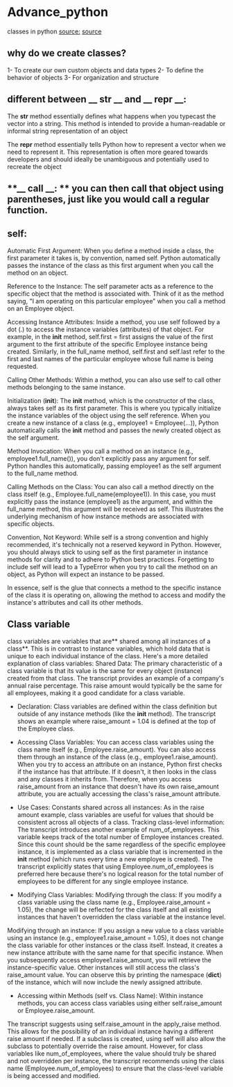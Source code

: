 # Advance_python
classes in python
[source:](https://colab.research.google.com/drive/1-6uzkDDuUyRjG_a7LZVZdTBxvnZQLBIb#scrollTo=_mXwOPPnCJiY&line=18&uniqifier=1)
[source](https://www.youtube.com/watch?v=iZZtEJjQLjQ&list=PL7yh-TELLS1FuqLSjl5bgiQIEH25VEmIc&index=2)
## **why do we create classes?**
1-  To create our own custom objects and data types
2-  To define the behavior of objects
3-   For organization and structure

## **different between __ str __ and __ repr __:**

The __str__ method essentially defines what happens when you typecast the vector into a string. This method is intended to provide a human-readable or informal string representation of an object

The __repr__ method essentially tells Python how to represent a vector when we need to represent it. This representation is often more geared towards developers and should ideally be unambiguous and potentially used to recreate the object

## **__ call __: ** you can then call that object using parentheses, just like you would call a regular function.


## **__self__:**

Automatic First Argument: When you define a method inside a class, the first parameter it takes is, by convention, named self. Python automatically passes the instance of the class as this first argument when you call the method on an object.


Reference to the Instance: The self parameter acts as a reference to the specific object that the method is associated with. Think of it as the method saying, "I am operating on this particular employee" when you call a method on an Employee object.


Accessing Instance Attributes: Inside a method, you use self followed by a dot (.) to access the instance variables (attributes) of that object. For example, in the __init__ method, self.first = first assigns the value of the first argument to the first attribute of the specific Employee instance being created. Similarly, in the full_name method, self.first and self.last refer to the first and last names of the particular employee whose full name is being requested.


Calling Other Methods: Within a method, you can also use self to call other methods belonging to the same instance.


Initialization (__init__): The __init__ method, which is the constructor of the class, always takes self as its first parameter. This is where you typically initialize the instance variables of the object using the self reference. When you create a new instance of a class (e.g., employee1 = Employee(...)), Python automatically calls the __init__ method and passes the newly created object as the self argument.


Method Invocation: When you call a method on an instance (e.g., employee1.full_name()), you don't explicitly pass any argument for self. Python handles this automatically, passing employee1 as the self argument to the full_name method.


Calling Methods on the Class: You can also call a method directly on the class itself (e.g., Employee.full_name(employee1)). In this case, you must explicitly pass the instance (employee1) as the argument, and within the full_name method, this argument will be received as self. This illustrates the underlying mechanism of how instance methods are associated with specific objects.


Convention, Not Keyword: While self is a strong convention and highly recommended, it's technically not a reserved keyword in Python. However, you should always stick to using self as the first parameter in instance methods for clarity and to adhere to Python best practices. Forgetting to include self will lead to a TypeError when you try to call the method on an object, as Python will expect an instance to be passed.


In essence, self is the glue that connects a method to the specific instance of the class it is operating on, allowing the method to access and modify the instance's attributes and call its other methods.

## **Class variable**
 class variables are variables that are** shared among all instances of a class**. This is in contrast to instance variables, which hold data that is unique to each individual instance of the class.
Here's a more detailed explanation of class variables:
Shared Data: The primary characteristic of a class variable is that its value is the same for every object (instance) created from that class. The transcript provides an example of a company's annual raise percentage. This raise amount would typically be the same for all employees, making it a good candidate for a class variable.


* Declaration: Class variables are defined within the class definition but outside of any instance methods (like the __init__ method). The transcript shows an example where raise_amount = 1.04 is defined at the top of the Employee class.


* Accessing Class Variables:
You can access class variables using the class name itself (e.g., Employee.raise_amount).
You can also access them through an instance of the class (e.g., employee1.raise_amount).
When you try to access an attribute on an instance, Python first checks if the instance has that attribute. If it doesn't, it then looks in the class and any classes it inherits from. Therefore, when you access raise_amount from an instance that doesn't have its own raise_amount attribute, you are actually accessing the class's raise_amount attribute.


* Use Cases:
Constants shared across all instances: As in the raise amount example, class variables are useful for values that should be consistent across all objects of a class.
Tracking class-level information: The transcript introduces another example of num_of_employees. This variable keeps track of the total number of Employee instances created. Since this count should be the same regardless of the specific employee instance, it is implemented as a class variable that is incremented in the __init__ method (which runs every time a new employee is created). The transcript explicitly states that using Employee.num_of_employees is preferred here because there's no logical reason for the total number of employees to be different for any single employee instance.




* Modifying Class Variables:
Modifying through the class: If you modify a class variable using the class name (e.g., Employee.raise_amount = 1.05), the change will be reflected for the class itself and all existing instances that haven't overridden the class variable at the instance level.


Modifying through an instance: If you assign a new value to a class variable using an instance (e.g., employee1.raise_amount = 1.05), it does not change the class variable for other instances or the class itself. Instead, it creates a new instance attribute with the same name for that specific instance. When you subsequently access employee1.raise_amount, you will retrieve the instance-specific value. Other instances will still access the class's raise_amount value. You can observe this by printing the namespace (__dict__) of the instance, which will now include the newly assigned attribute.


* Accessing within Methods (self vs. Class Name):
Within instance methods, you can access class variables using either self.raise_amount or Employee.raise_amount.

The transcript suggests using self.raise_amount in the apply_raise method. This allows for the possibility of an individual instance having a different raise amount if needed. If a subclass is created, using self will also allow the subclass to potentially override the raise amount.
However, for class variables like num_of_employees, where the value should truly be shared and not overridden per instance, the transcript recommends using the class name (Employee.num_of_employees) to ensure that the class-level variable is being accessed and modified.




